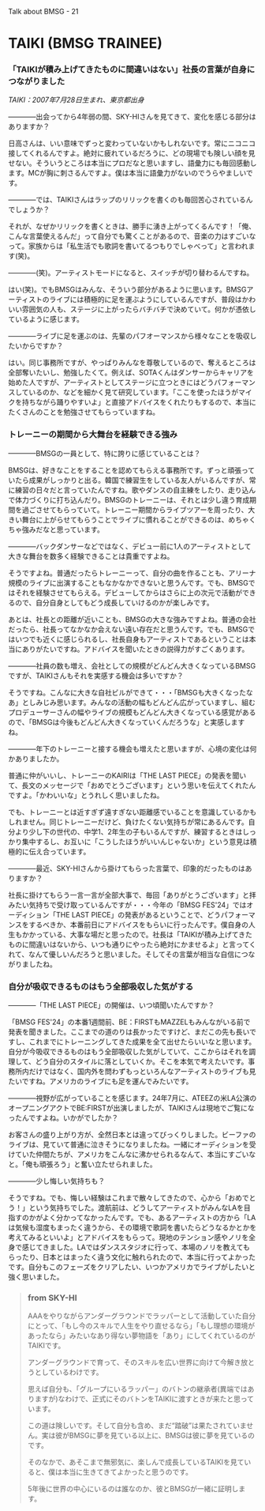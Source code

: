 Talk about BMSG - 21

# TAIKI (BMSG TRAINEE)
### 「TAIKIが積み上げてきたものに間違いはない」社長の言葉が自身につながりました

*TAIKI：2007年7月28日生まれ、東京都出身*

————出会ってから4年弱の間、SKY-HIさんを見てきて、変化を感じる部分はありますか？

日高さんは、いい意味でずっと変わっていないかもしれないです。常にニコニコ接してくれるんですよ。絶対に疲れているだろうに、どの現場でも険しい顔を見せない。そういうところは本当にプロだなと思いますし、語彙力にも毎回感動します。MCが胸に刺さるんですよ。僕は本当に語彙力がないのでうらやましいです。

————では、TAIKIさんはラップのリリックを書くのも毎回苦心されているんでしょうか？

それが、なぜかリリックを書くときは、勝手に湧き上がってくるんです！「俺、こんな言葉使えるんだ」って自分でも驚くことがあるので、音楽の力はすごいなって。家族からは「私生活でも歌詞を書いてるつもりでしゃべって」と言われます(笑)。

————(笑)。アーティストモードになると、スイッチが切り替わるんですね。

はい(笑)。でもBMSGはみんな、そういう部分があるように思います。BMSGアーティストのライブには積極的に足を運ぶようにしているんですが、普段はかわいい雰囲気の人も、ステージに上がったらバチバチで決めていて。何かが憑依しているように感じます。

————ライブに足を運ぶのは、先輩のパフオーマンスから様々なことを吸収したいからですか？

はい。同じ事務所ですが、やっぱりみんなを尊敬しているので、奪えるところは全部奪いたいし、勉強したくて。例えば、SOTAくんはダンサーからキャリアを始めた人ですが、アーティストとしてステージに立つときにはどうパフォーマンスしているのか、などを細かく見て研究しています。「ここを使ったほうがマイクを持ちながら踊りやすいよ」と直接アドバイスをくれたりもするので、本当にたくさんのことを勉強させてもらっていますね。

### トレーニーの期間から大舞台を経験できる強み

————BMSGの一員として、特に誇りに感じていることは？

BMSGは、好きなことをすることを認めてもらえる事務所です。ずっと頑張っていたら成果がしっかりと出る。韓国で練習生をしている友人がいるんですが、常に練習の日々だと言っていたんですね。歌やダンスの自主練をしたり、走り込んで体力づくりに打ち込んだり。BMSGのトレーニーは、それとは少し違う育成期間を過ごさせてもらっていて。トレーニー期間からライブツアーを周ったり、大きい舞台に上がらせてもらうことでライブに慣れることができるのは、めちゃくちゃ強みだなと思っています。

————バックダンサーなどではなく、デビュ一前に1人のアーティストとして大きな舞台を数多く経験できることは貴重ですよね。

そうですよね。普通だったらトレーニーって、自分の曲を作ることも、アリーナ規模のライブに出演することもなかなかできないと思うんです。でも、BMSGではそれを経験させてもらえる。デビューしてからはさらに上の次元で活動ができるので、自分自身としてもどう成長していけるのかが楽しみです。

あとは、社長との距離が近いことも、BMSGの大きな強みですよね。普通の会社だったら、社長ってなかなか会えない遠い存在だと思うんです。でも、BMSGではいつでも近くに感じられるし、社長自身もアーティストであるということは本当にありがたいですね。アドバイスを聞いたときの説得力がすごくあります。

————社員の数も増え、会社としての規模がどんどん大きくなっているBMSGですが、TAIKIさんもそれを実感する機会は多いですか？

そうですね。こんなに大きな自社ビルができて・・・「BMSGも大きくなったなあ」としみじみ思います。みんなの活動の幅もどんどん広がっていますし、組むプロデューサーさんの幅やライブの規模もどんどん大きくなっている感覚があるので、「BMSGは今後もどんどん大きくなっていくんだろうな」と実感しますね。

————年下のトレーニーと接する機会も増えたと思いますが、心境の変化は何かありましたか。

普通に仲がいいし、トレーニーのKAIRIは「THE LAST PIECE」の発表を聞いて、長文のメッセージで「おめでとうございます」という思いを伝えてくれたんですよ。「かわいいな」とうれしく思いましたね。

でも、トレーニーとは近すぎず遠すぎない距離感でいることを意識しているかもしれません。同じトレーニーだけど、負けたくない気持ちが常にあるんです。自分より少し下の世代の、中学1、2年生の子もいるんですが、練習するときはしっかり集中するし、お互いに「こうしたほうがいいんじゃないか」という意見は積極的に伝え合っています。

————最近、SKY-HIさんから掛けてもらった言葉で、印象的だったものはありますか？

社長に掛けてもらう一言一言が全部大事で、毎回「ありがとうございます」と拝みたい気持ちで受け取っているんですが・・・今年の「BMSG FES'24」ではオーディション「THE LAST PIECE」の発表があるということで、どうパフォーマンスをするべきか、本番前日にアドバイスをもらいに行ったんです。僕自身の人生もかかっている、大事な場だと思ったので。社長は「TAIKIが積み上げてきたものに間違いはないから、いつも通りにやったら絶対にかませるよ」と言ってくれて、なんて優しいんだろうと思いました。そしてその言葉が相当な自信につながりましたね。

### 自分が吸収できるものはもう全部吸収した気がする

————「THE LAST PIECE」の開催は、いつ頃聞いたんですか？

「BMSG FES'24」の本番1週間前、BE：FIRSTもMAZZELもみんながいる前で発表を聞きました。ここまでの道のりは長かったですけど、まだこの先も長いですし、これまでにトレーニングしてきた成果を全て出せたらいいなと思います。自分が今吸収できるものはもう全部吸収した気がしていて、ここからはそれを調理して、どう自分のスタイルに落としていくか。そこを本気で考えたいです。事務所内だけではなく、国内外を問わずもっといろんなアーティストのライブも見たいですね。アメリカのライブにも足を運んでみたいです。

————視野が広がっていることを感じます。24年7月に、ATEEZの米LA公演のオープニングアクトでBE:FIRSTが出演しましたが、TAIKIさんは現地でご覧になったんですよね。いかがでしたか？

お客さんの盛り上がり方が、全然日本とは違ってびっくりしました。ビーファのライブは、見ていて普通に泣きそうになりましたね。一緒にオーディションを受けていた仲間たちが、アメリカをこんなに沸かせられるなんて、本当にすごいなと。「俺も頑張ろう」と奮い立たせられました。

————少し悔しい気持ちも？

そうですね。でも、悔しい経験はこれまで散々してきたので、心から「おめでとう！」という気持ちでした。渡航前は、どうしてアーティストがみんなLAを目指すのかがよく分かってなかったんです。でも、あるアーティストの方から「LAは気候も湿度もまったく違うから、その環境で歌詞を書いたらどうなるかとかを考えてみるといいよ」とアドバイスをもらって。現地のテンション感やノリを全身で感じてきました。LAではダンススタジオに行って、本場のノリを教えてもらったり、日本とはまったく違う文化に触れられたので、本当に行ってよかったです。自分もこのフェーズをクリアしたい、いつかアメリカでライブがしたいと強く思いました。



> ### from SKY-HI
> 
> AAAをやりながらアンダーグラウンドでラッパーとして活動していた自分にとって、「もし今のスキルで人生をやり直せるなら」「もし理想の環境があったなら」みたいなあり得ない夢物語を「あり」にしてくれているのがTAIKIです。
> 
> アンダーグラウンドで育って、そのスキルを広い世界に向けて今解き放とうとしているわけです。
> 
> 思えば自分も、「グループにいるラッパー」のバトンの継承者(異端ではありますが)なわけで、正式にそのバトンをTAIKIに渡すときが来たと思っています。
> 
> この道は険しいです。そして自分も含め、まだ“踏破”は果たされていません。実は彼がBMSGに夢を見ている以上に、BMSGは彼に夢を見ているのです。
> 
> そのなかで、あそこまで無邪気に、楽しんで成長しているTAIKIを見ていると、僕は本当に生きてきてよかったと思うのです。
> 
> 5年後に世界の中心にいるのは誰なのか、彼とBMSGが一緒に証明します。
> 



